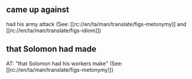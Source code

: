 ## came up against ##

had his army attack (See: [[rc://en/ta/man/translate/figs-metonymy]] and [[rc://en/ta/man/translate/figs-idiom]])

## that Solomon had made ##

AT: "that Solomon had his workers make" (See: [[rc://en/ta/man/translate/figs-metonymy]])